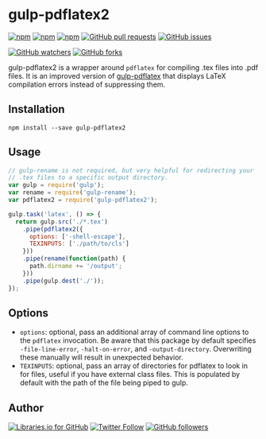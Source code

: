 # gulp-pdflatex2
[![npm](https://img.shields.io/npm/v/gulp-pdflatex2.svg)](https://www.npmjs.com/package/gulp-pdflatex2)
[![npm](https://img.shields.io/npm/l/gulp-pdflatex2.svg)](https://spdx.org/licenses/MIT)
[![npm](https://img.shields.io/npm/dt/gulp-pdflatex2.svg)]([![npm](https://img.shields.io/npm/v/npm.svg)](https://www.npmjs.com/package/gulp-pdflatex2))
[![GitHub pull requests](https://img.shields.io/github/issues-pr/omgimanerd/gulp-pdflatex2.svg)](https://github.com/omgimanerd/gulp-pdflatex2/pulls)
[![GitHub issues](https://img.shields.io/github/issues/omgimanerd/gulp-pdflatex2.svg)](https://github.com/omgimanerd/gulp-pdflatex2/issues)

[![GitHub watchers](https://img.shields.io/github/watchers/omgimanerd/gulp-pdflatex2.svg?style=social&label=Watch)](https://github.com/omgimanerd/gulp-pdflatex2/watchers)
[![GitHub forks](https://img.shields.io/github/forks/omgimanerd/gulp-pdflatex2.svg?style=social&label=Fork)](https://github.com/omgimanerd/gulp-pdflatex2/fork)

gulp-pdflatex2 is a wrapper around `pdflatex` for compiling .tex files into
.pdf files. It is an improved version of
[gulp-pdflatex](https://www.npmjs.com/package/gulp-pdflatex) that displays
LaTeX compilation errors instead of suppressing them.

## Installation
```
npm install --save gulp-pdflatex2
```

## Usage
```javascript
// gulp-rename is not required, but very helpful for redirecting your
// .tex files to a specific output directory.
var gulp = require('gulp');
var rename = require('gulp-rename');
var pdflatex2 = require('gulp-pdflatex2');

gulp.task('latex', () => {
  return gulp.src('./*.tex')
    .pipe(pdflatex2({
      options: ['-shell-escape'],
      TEXINPUTS: ['./path/to/cls']
    }))
    .pipe(rename(function(path) {
      path.dirname += '/output';
    }))
    .pipe(gulp.dest('./'));
});
```

## Options
- `options`: optional, pass an additional array of command line options to
the `pdflatex` invocation. Be aware that this package by default specifies
`-file-line-error`, `-halt-on-error`, and `-output-directory`. Overwriting
these manually will result in unexpected behavior.
- `TEXINPUTS`: optional, pass an array of directories for pdflatex to look
  in for files, useful if you have external class files. This is populated
  by default with the path of the file being piped to gulp.

## Author
[![Libraries.io for GitHub](https://img.shields.io/badge/Alvin%20Lin-omgimanerd-blue.svg)](http://omgimanerd.tech)
[![Twitter Follow](https://img.shields.io/twitter/follow/omgimanerd.svg?style=social&label=Follow)](https://twitter.com/omgimanerd)
[![GitHub followers](https://img.shields.io/github/followers/omgimanerd.svg?style=social&label=Follow)](https://github.com/omgimanerd)
